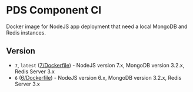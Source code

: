 # PDS Component CI

Docker image for NodeJS app deployment that need a local MongoDB and Redis
instances.

## Version

* `7`, `latest` ([7/Dockerfile](https://github.com/networld-to/pds-component-ci/blob/master/7/Dockerfile)) - NodeJS version 7.x, MongoDB version 3.2.x, Redis Server 3.x
* `6` ([6/Dockerfile](https://github.com/networld-to/pds-component-ci/blob/master/6/Dockerfile)) - NodeJS version 6.x, MongoDB version 3.2.x, Redis Server 3.x
